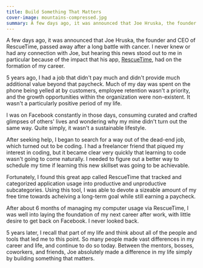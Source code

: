 ```yaml
---
title: Build Something That Matters
cover-image: mountains-compressed.jpg
summary: A few days ago, it was announced that Joe Hruska, the founder and CEO of RescueTime, passed away after a long battle with cancer. I never knew or had any connection with Joe, but hearing this news stood out to me in particular because of the impact that his app, RescueTime, had on the formation of my career.
---
```


A few days ago, it was announced that Joe Hruska, the founder and CEO of RescueTime, passed away after a long battle with cancer. I never knew or had any connection with Joe, but hearing this news stood out to me in particular because of the impact that his app, [RescueTime](https://www.rescuetime.com/), had on the formation of my career.

5 years ago, I had a job that didn't pay much and didn't provide much additional value beyond that paycheck. Much of my day was spent on the phone being yelled at by customers, employee retention wasn't a priority, and the growth opportunities within the organization were non-existent.  It wasn't a particularly positive period of my life. 

I was on Facebook constantly in those days, consuming curated and crafted glimpses of others' lives and wondering why my mine didn't turn out the same way. Quite simply, it wasn't a sustainable lifestyle.  

After seeking help, I began to search for a way out of the dead-end job, which turned out to be coding. I had a freelancer friend that piqued my interest in coding, but it became clear very quickly that learning to code wasn't going to come naturally. I needed to figure out a better way to schedule my time if learning this new skillset was going to be achievable.

Fortunately, I found this great app called RescueTime that tracked and categorized application usage into productive and unproductive subcategories. Using this tool, I was able to devote a sizeable amount of my free time towards acheiving a long-term goal while still earning a paycheck.

After about 6 months of managing my computer usage via RescueTime, I was well into laying the foundation of my next career after work, with little desire to get back on Facebook. I never looked back. 

5 years later, I recall that part of my life and think about all of the people and tools that led me to this point. So many people made vast differences in my career and life, and continue to do so today. Between the mentors, bosses, coworkers, and friends, Joe absolutely made a difference in my life simply by building something that matters. 


